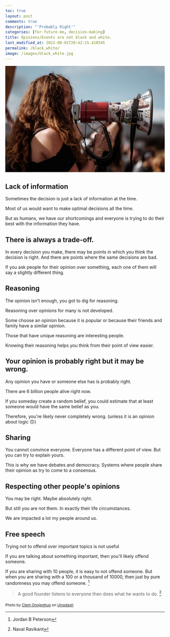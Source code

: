 ```yaml
---
toc: true
layout: post
comments: true
description: "'Probably Right'"
categories: [for-future-me, decision-making]
title: Opinions/Events are not black and white.
last_modified_at: 2021-08-01T20:42:15.410545
permalink: /black_white/
image: /images/black_white.jpg
---
```


![](/images/black_white.jpg)

## Lack of information

Sometimes the decision is just a lack of information at the time.

Most of us would want to make optimal decisions all the time.

But as humans, we have our shortcomings and everyone is trying to do their best with the information they have.

## There is always a trade-off.

In every decision you make, there may be points in which you think the decision is right. And there are points where the same decisions are bad.

If you ask people for their opinion over something, each one of them will say a slightly different thing.

## Reasoning

The opinion isn’t enough, you got to dig for reasoning.

Reasoning over opinions for many is not developed.

Some choose an opinion because it is popular or because their friends and family have a similar opinion.

Those that have unique reasoning are interesting people.

Knowing their reasoning helps you think from their point of view easier.

## Your opinion is probably right but it may be wrong.

Any opinion you have or someone else has is probably right.

There are 6 billion people alive right now.

If you someday create a random belief, you could estimate that at least someone would have the same belief as you.

Therefore, you're likely never completely wrong. (unless it is an opinion about logic 🙃)

## Sharing

You cannot convince everyone. Everyone has a different point of view. But you can try to explain yours.

This is why we have debates and democracy. Systems where people share their opinion as try to come to a consensus.

## Respecting other people's opinions

You may be right. Maybe absolutely right.

But still you are not them. In exactly their life circumstances.

We are impacted a lot my people around us.

## Free speech

Trying not to offend over important topics is not useful

If you are talking about something important, then you'll likely offend someone.

If you are sharing with 10 people, it is easy to not offend someone. But when you are sharing with a 100 or a thousand of 10000, then just by pure randomness you may offend someone. [^2]

> A good founder listens to everyone then does what he wants to do. [^1]

[^1]: Naval Ravikant
[^2]: Jordan B Peterson

<sub>Photo by <a href="https://unsplash.com/@clemono?utm_source=unsplash&amp;utm_medium=referral&amp;utm_content=creditCopyText">Clem Onojeghuo</a> on <a href="https://unsplash.com/s/photos/protest?utm_source=unsplash&amp;utm_medium=referral&amp;utm_content=creditCopyText">Unsplash</a></sub>